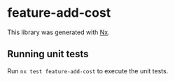# feature-add-cost

This library was generated with [Nx](https://nx.dev).

## Running unit tests

Run `nx test feature-add-cost` to execute the unit tests.
